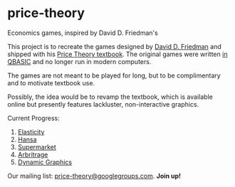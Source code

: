 # price-theory
Economics games, inspired by David D. Friedman's

This project is to recreate the games designed by [David D. Friedman](https://en.wikipedia.org/wiki/David_D._Friedman) and shipped with his [Price Theory textbook](http://www.daviddfriedman.com/Academic/Price_Theory/PThy_ToC.html). The original games were written [in QBASIC](http://www.daviddfriedman.com/Living_Paper/living_paper.htm) and no longer run in modern computers.

The games are not meant to be played for long, but to be complimentary and to motivate textbook use.

Possibly, the idea would be to revamp the textbook, which is available online but presently features lackluster, non-interactive graphics.

Current Progress:

1. [Elasticity](https://github.com/rpmcruz/price-theory/wiki/Elasticity)
2. [Hansa](https://github.com/rpmcruz/price-theory/wiki/Hansa)
3. [Supermarket](https://github.com/rpmcruz/price-theory/wiki/Supermarket)
4. [Arbritrage](https://github.com/rpmcruz/price-theory/wiki/Arbritrage)
5. [Dynamic Graphics](https://github.com/rpmcruz/price-theory/wiki/Dynamic%20Graphics)

Our mailing list: [price-theory@googlegroups.com](https://groups.google.com/d/forum/price-theory). **Join up!**
